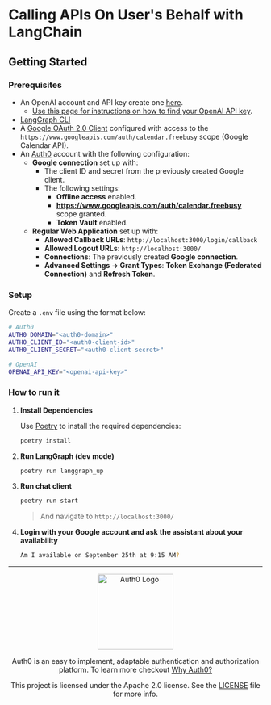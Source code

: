 # Calling APIs On User's Behalf with LangChain

## Getting Started

### Prerequisites

- An OpenAI account and API key create one [here](https://platform.openai.com).
  - [Use this page for instructions on how to find your OpenAI API key](https://help.openai.com/en/articles/4936850-where-do-i-find-my-openai-api-key).
- [LangGraph CLI](https://langchain-ai.github.io/langgraph/cloud/reference/cli/)
- A [Google OAuth 2.0 Client](https://console.cloud.google.com/apis/credentials) configured with access to the `https://www.googleapis.com/auth/calendar.freebusy` scope (Google Calendar API).
- An [Auth0](https://manage.auth0.com/) account with the following configuration:
  - **Google connection** set up with:
    - The client ID and secret from the previously created Google client.
    - The following settings:
      - **Offline access** enabled.
      - **https://www.googleapis.com/auth/calendar.freebusy** scope granted.
      - **Token Vault** enabled.
  - **Regular Web Application** set up with:
    - **Allowed Callback URLs**: `http://localhost:3000/login/callback`
    - **Allowed Logout URLs**: `http://localhost:3000/`
    - **Connections**: The previously created **Google connection**.
    - **Advanced Settings -> Grant Types**: **Token Exchange (Federated Connection)** and **Refresh Token**.

### Setup

Create a `.env` file using the format below:

```sh
# Auth0
AUTH0_DOMAIN="<auth0-domain>"
AUTH0_CLIENT_ID="<auth0-client-id>"
AUTH0_CLIENT_SECRET="<auth0-client-secret>"

# OpenAI
OPENAI_API_KEY="<openai-api-key>"
```

### How to run it

1.  **Install Dependencies**

    Use [Poetry](https://python-poetry.org/) to install the required dependencies:

    ```sh
    poetry install
    ```

2.  **Run LangGraph (dev mode)**

    ```sh
    poetry run langgraph_up
    ```

3.  **Run chat client**

    ```sh
    poetry run start
    ```

    > And navigate to `http://localhost:3000/`

4.  **Login with your Google account and ask the assistant about your availability**

    ```sh
    Am I available on September 25th at 9:15 AM?
    ```

---

<p align="center">
  <picture>
    <source media="(prefers-color-scheme: light)" srcset="https://cdn.auth0.com/website/sdks/logos/auth0_light_mode.png"   width="150">
    <source media="(prefers-color-scheme: dark)" srcset="https://cdn.auth0.com/website/sdks/logos/auth0_dark_mode.png" width="150">
    <img alt="Auth0 Logo" src="https://cdn.auth0.com/website/sdks/logos/auth0_light_mode.png" width="150">
  </picture>
</p>
<p align="center">Auth0 is an easy to implement, adaptable authentication and authorization platform. To learn more checkout <a href="https://auth0.com/why-auth0">Why Auth0?</a></p>
<p align="center">
This project is licensed under the Apache 2.0 license. See the <a href="/LICENSE"> LICENSE</a> file for more info.</p>
